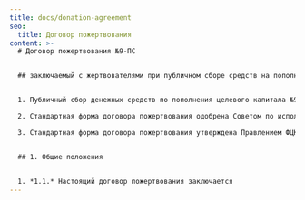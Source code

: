 ```yaml
---
title: docs/donation-agreement
seo:
  title: Договор пожертвования
content: >-
  # Договор пожертвования №9-ПС


  ## заключаемый с жертвователями при публичном сборе средств на пополнения Целевого капитала №9 "Базовый жизненный стандарт для студентов МФТИ"


  1. Публичный сбор денежных средств по пополнения целевого капитала №9 "Базовый жизненный стандарт для студентов МФТИ" ФЦК МФТИ объявлен 24.12.2020 (Протокол Правления от 18.11.2020 №5-2020)

  2. Стандартная форма договора пожертвования одобрена Советом по использованию капитала №9 "Базовый жизненный стандарт для студентов МФТИ" (Протокол от 17.12.2020 №1-2020)

  3. Стандартная форма договора пожертвования утверждена Правлением ФЦК МФТИ (Протокол от 18.12.2020 №5-2020)


  ## 1. Общие положения


  1. *1.1.* Настоящий договор пожертвования заключается
---
```

